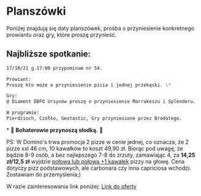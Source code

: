 # Planszówki

Poniżej znajdują się daty planszówek, prośba o przyniesienie konkretnego prowiantu oraz gry, które proszę przynieść.

## Najbliższe spotkanie:

```markdown
17/10/21 g.17:00 przypominam nr 54.

Prowiant:
Proszę kto może o przyniesienie picia i jednej przekąski. \*

Gry:
@ Diament DBFO Ursynów proszę o przyniesienie Marrakeszu i Splendoru.

W programie:
Pierdzioch, Czółko, Geotastic, Gry przyniesione przez Brodatego.
```
\* 
:cupcake: **Bohaterowie przynoszą słodką.** :cupcake:

PS: W Domino's trwa promocja 2 pizze w cenie jednej, co oznacza, że 2 pizze xxl 46 cm, 10 kawałków
to koszt 49,90 zł. Biorąc pod uwagę, że będzie 8-9 osób, a bez najlepszego 7-8 do zrzuty, zamawiając
4, za <b>14,25 zł/12,5 zł</b> wyjdzie <u>połowa lub połowa +1 kawałek</u> pizzy na głowę. Cena dotyczy pizz podstawowych, ale carbonara czy inna capriciosa wchodzi.
Zostawiam do przemyślenia;)

W razie zainteresowania link poniżej:
[Link do oferty](https://www.dominospizza.pl/)
